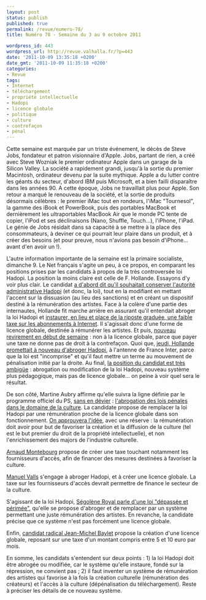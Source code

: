 ```yaml
---
layout: post
status: publish
published: true
permalink: /revue/numero-78/
title: Numéro 78 - Semaine du 3 au 9 octobre 2011

wordpress_id: 443
wordpress_url: http://revue.valhalla.fr/?p=443
date: '2011-10-09 13:35:18 +0200'
date_gmt: '2011-10-09 11:35:18 +0200'
categories:
- Revue
tags:
- Internet
- téléchargement
- propriété intellectuelle
- Hadopi
- licence globale
- politique
- culture
- contrefaçon
- pénal
---
```

<p>
Cette semaine est marquée par un triste événement, le décès de Steve Jobs, fondateur et patron visionnaire d'Apple. Jobs, partant de rien, a créé avec Steve Wozniak le premier ordinateur Apple dans un garage de la Silicon Valley. La société a rapidement grandi, jusqu'à la sortie du premier Macintosh, ordinateur devenu par la suite mythique. Apple a du lutter contre les géants du secteur, d'abord IBM puis Microsoft, et a bien failli disparaître dans les années 90. A cette époque, Jobs ne travaillait plus pour Apple. Son retour a marqué le renouveau de la société, et la sortie de produits désormais célèbres : le premier iMac tout en rondeurs, l'iMac "Tournesol", la gamme des iBook et PowerBook, puis des portables MacBook et dernièrement les ultraportables MacBook Air que le monde PC tente de copier, l'iPod et ses déclinaisons (Nano, Shuffle, Touch...), l'iPhone, l'iPad. Le génie de Jobs résidait dans sa capacité à se mettre à la place des consommateurs, à deviner ce qui pourrait leur plaire dans un produit, et à créer des besoins (et pour preuve, nous n'avions pas besoin d'iPhone... avant d'en avoir un !).</p>
<p>L'autre information importante de la semaine est la primaire socialiste, dimanche 9. Le Net français s'agite un peu, à ce propos, en comparant les positions prises par les candidats à propos de la très controversée loi Hadopi. La position la moins claire est celle de F. Hollande. Essayons d'y voir plus clair. Le candidat <a href="http://www.numerama.com/magazine/18941-francois-hollande-conservera-la-hadopi-sans-surprise.html">a d'abord dit qu'il souhaitait conserver l'autorité administrative Hadopi</a> (et donc, la loi), tout en la modifiant en mettant l'accent sur la dissuasion (au lieu des sanctions) et en créant un dispositif destiné à la rémunération des artistes. Face à la colère d'une partie des internautes, Hollande fit marche arrière en assurant qu'il entendait abroger la loi Hadopi et <a href="http://www.numerama.com/magazine/18965-francois-hollande-clarifie-et-s-engage-a-remplacer-l-hadopi.html">instaurer, en lieu et place de la riposte graduée, une faible taxe sur les abonnements à Internet</a>. Il s'agissait donc d'une forme de licence globale, destinée à rémunérer les artistes. Et puis, <a href="http://www.numerama.com/magazine/20026-francois-hollande-ne-veut-pas-de-licence-globale-contre-hadopi.html">nouveau revirement en début de semaine</a> : non à la licence globale, parce que payer une taxe ne donne pas de droit à la contrefaçon. Quoi que, <a href="http://www.pcinpact.com/actu/news/66222-francois-hollande-arp-abrogation-hadopi-aubry.htm">jeudi, Hollande promettait à nouveau d'abroger Hadopi</a>, à l'antenne de France Inter, parce que la loi est "incomprise" et qu'il faut mettre un terme au mouvement de pénalisation initié par la droite. Au final, <a href="http://www.numerama.com/magazine/20103-hadopi-hollande-demande-un-cheque-en-blanc-aux-electeurs.html">la position du candidat est très ambigüe</a> : abrogation ou modification de la loi Hadopi, nouveau système plus pédagogique, mais pas de licence globale... on peine à voir quel sera le résultat.</p>
<p>De son côté, Martine Aubry affirme qu'elle suivra la ligne définie par le programme officiel du PS, <a href="http://www.pcinpact.com/actu/news/66246-martine-aubry-francois-hollande-hadopi-abrogation-gauche.htm">sans en dévier</a> : <a href="http://www.numerama.com/magazine/18526-hadopi-le-parti-socialiste-evoque-l-abrogation-de-la-riposte-graduee.html">l'abrogation des lois pénales dans le domaine de la culture</a>. La candidate propose de remplacer la loi Hadopi par une rémunération proche de la licence globale dans son fonctionnement. <a href="http://www.valhalla.fr/2009/04/26/pour-la-licence-globale/">On approuvera l'idée</a>, avec une réserve : la rémunération doit avoir pour but de favoriser la création et la diffusion de la culture (tel est le but premier du droit de la propriété intellectuelle), et non l'enrichissement des majors de l'industrie culturelle. </p>
<p><a href="http://www.arnaudmontebourg2012.fr/content/trouver-de-nouveaux-modes-de-financements-notamment-par-le-biais-de-taxation-sur-les-produit">Arnaud Montebourg</a> propose de créer une taxe touchant notamment les fournisseurs d'accès, afin de financer des mesures destinées à favoriser la culture.</p>
<p><a href="http://www.valls2012.org/2011/10/06/degager-des-moyens-de-financement-pour-les-artistes-plutot-que-penaliser-les-internautes/">Manuel Valls</a> s'engage à abroger Hadopi, et à créer une licence globale. La taxe sur les fournisseurs d'accès devrait permettre de finance le secteur de la culture. </p>
<p>S'agissant de la loi Hadopi, <a href="http://www.francetv.fr/2012/la-strategie-numerique-de-segolene-royal-1973">Ségolène Royal parle d'une loi "dépassée et périmée"</a>, qu'elle se propose d'abroger et de remplacer par un système permettant une juste rémunération des artistes. En revanche, la candidate précise que ce système n'est pas forcément une licence globale.</p>
<p>Enfin, <a href="http://www.debats2012.fr/culture-et-communication/jean-michel-baylet-veut-instaurer-une-democratie-de-la-culture-et-de-la-communication/">candidat radical Jean-Michel Baylet</a> propose la création d'une licence globale, reposant sur une taxe d'un montant compris entre 5 et 10 euro par mois.</p>
<p>En somme, les candidats s'entendent sur deux points : 1) la loi Hadopi doit être abrogée ou modifiée, car le système qu'elle instaure, fondé sur la répression, ne convient pas ; 2) il faut inventer un système de rémunération des artistes qui favorise à la fois la création culturelle (rémunération des créateurs) et l'accès à la culture (dépénalisation du téléchargement). Reste à préciser les détails de ce nouveau système.</p>
